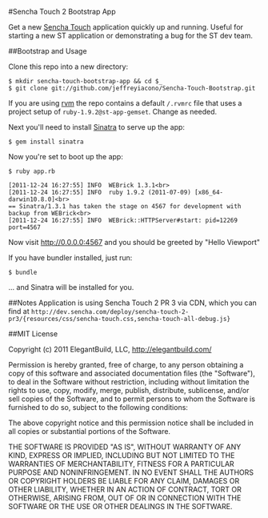 #Sencha Touch 2 Bootstrap App

Get a new [Sencha Touch] application quickly up and running. Useful for starting a new ST application or demonstrating a bug for the ST dev team.

##Bootstrap and Usage

Clone this repo into a new directory:

```
$ mkdir sencha-touch-bootstrap-app && cd $_
$ git clone git://github.com/jeffreyiacono/Sencha-Touch-Bootstrap.git
```

If you are using [rvm] the repo contains a default `/.rvmrc` file that uses a project setup of `ruby-1.9.2@st-app-gemset`. Change as needed.

Next you'll need to install [Sinatra] to serve up the app:

`$ gem install sinatra`

Now you're set to boot up the app:

```
$ ruby app.rb

[2011-12-24 16:27:55] INFO  WEBrick 1.3.1<br>
[2011-12-24 16:27:55] INFO  ruby 1.9.2 (2011-07-09) [x86_64-darwin10.8.0]<br>
== Sinatra/1.3.1 has taken the stage on 4567 for development with backup from WEBrick<br>
[2011-12-24 16:27:55] INFO  WEBrick::HTTPServer#start: pid=12269 port=4567
```

Now visit http://0.0.0.0:4567 and you should be greeted by "Hello Viewport"

If you have bundler installed, just run:

`$ bundle`

... and Sinatra will be installed for you.

##Notes
Application is using Sencha Touch 2 PR 3 via CDN, which you can find at `http://dev.sencha.com/deploy/sencha-touch-2-pr3/{resources/css/sencha-touch.css,sencha-touch-all-debug.js}`

##MIT License

Copyright (c) 2011 ElegantBuild, LLC, http://elegantbuild.com/

Permission is hereby granted, free of charge, to any person obtaining
a copy of this software and associated documentation files (the
"Software"), to deal in the Software without restriction, including
without limitation the rights to use, copy, modify, merge, publish,
distribute, sublicense, and/or sell copies of the Software, and to
permit persons to whom the Software is furnished to do so, subject to
the following conditions:

The above copyright notice and this permission notice shall be
included in all copies or substantial portions of the Software.

THE SOFTWARE IS PROVIDED "AS IS", WITHOUT WARRANTY OF ANY KIND,
EXPRESS OR IMPLIED, INCLUDING BUT NOT LIMITED TO THE WARRANTIES OF
MERCHANTABILITY, FITNESS FOR A PARTICULAR PURPOSE AND
NONINFRINGEMENT. IN NO EVENT SHALL THE AUTHORS OR COPYRIGHT HOLDERS BE
LIABLE FOR ANY CLAIM, DAMAGES OR OTHER LIABILITY, WHETHER IN AN ACTION
OF CONTRACT, TORT OR OTHERWISE, ARISING FROM, OUT OF OR IN CONNECTION
WITH THE SOFTWARE OR THE USE OR OTHER DEALINGS IN THE SOFTWARE.

  [sencha touch]: http://www.sencha.com/products/touch/
  [rvm]: http://beginrescueend.com/
  [sinatra]: http://sinatrarb.com
